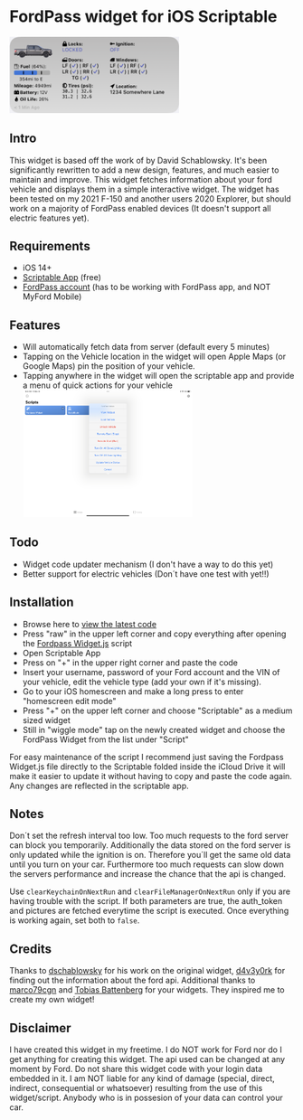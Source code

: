 # FordPass widget for iOS Scriptable

<img src="images/widget_example.png" alt="Widget example" width="300" />

## Intro

This widget is based off the work of [](https://github.com/dschablowsky/FordPassWidget) by David Schablowsky.
It's been significantly rewritten to add a new design, features, and much easier to maintain and improve.
This widget fetches information about your ford vehicle and displays them in a simple interactive widget.
The widget has been tested on my 2021 F-150 and another users 2020 Explorer, but should work on a majority of FordPass enabled devices (It doesn't support all electric features yet).

## Requirements

- iOS 14+
- [Scriptable App](https://scriptable.app/) (free)
- [FordPass account](https://sso.ci.ford.com/authsvc/mtfim/sps/authsvc?PolicyId=urn:ibm:security:authentication:asf:basicldapuser&Target=https%3A%2F%2Fsso.ci.ford.com%2Foidc%2Fendpoint%2Fdefault%2Fauthorize%3FqsId%3D1f0281db-c684-454a-8d31-0c0f297cc9ed%26client_id%3D880cf418-6345-4e3b-81cd-7b623309b571&identity_source_id=75d08ad1-510f-468a-b69b-5ebc34f773e3#appID=CCCA9FB8-B941-46AD-A89F-F9D9D699DD68&propertySpecificContentKey=brand_ford&originURL=https%3A%2F%2Fwww.ford.com%2F&lang=en_us&fsURL=https%3A%2F%2Fapi.mps.ford.com) (has to be working with FordPass app, and NOT MyFord Mobile)

## Features

- Will automatically fetch data from server (default every 5 minutes)
- Tapping on the Vehicle location in the widget will open Apple Maps (or Google Maps) pin the position of your vehicle.
- Tapping anywhere in the widget will open the scriptable app and provide a menu of quick actions for your vehicle
  <img src="images/menu_example.png" alt="Menu example" width="300" />
  
## Todo

- Widget code updater mechanism (I don't have a way to do this yet)
- Better support for electric vehicles (Don´t have one test with yet!!)

## Installation

- Browse here to [view the latest code](Fordpass%20Widget.js)
- Press "raw" in the upper left corner and copy everything after opening the [Fordpass Widget.js](Fordpass%20Widget.js) script
- Open Scriptable App
- Press on "+" in the upper right corner and paste the code
- Insert your username, password of your Ford account and the VIN of your vehicle, edit the vehicle type (add your own if it's missing).
- Go to your iOS homescreen and make a long press to enter "homescreen edit mode"
- Press "+" on the upper left corner and choose "Scriptable" as a medium sized widget
- Still in "wiggle mode" tap on the newly created widget and choose the FordPass Widget from the list under "Script"

For easy maintenance of the script I recommend just saving the Fordpass Widget.js file directly to the Scriptable folded inside the iCloud Drive it will make it easier to update it without having to copy and paste the code again. Any changes are reflected in the scriptable app.

## Notes

Don´t set the refresh interval too low. Too much requests to the ford server can block you temporarily. Additionally the data stored on the ford server is only updated while the ignition is on. Therefore you´ll get the same old data until you turn on your car. Furthermore too much requests can slow down the servers performance and increase the chance that the api is changed.

Use `clearKeychainOnNextRun` and `clearFileManagerOnNextRun` only if you are having trouble with the script. If both parameters are true, the auth_token and pictures are fetched everytime the script is executed. Once everything is working again, set both to `false`.

## Credits

Thanks to [dschablowsky](https://github.com/dschablowsky/FordPassWidget) for his work on the original widget, [d4v3y0rk](https://github.com/d4v3y0rk) for finding out the information about the ford api. Additional thanks to [marco79cgn](https://github.com/marco79cgn) and [Tobias Battenberg](https://github.com/mountbatt) for your widgets. They inspired me to create my own widget!

## Disclaimer

I have created this widget in my freetime. I do NOT work for Ford nor do I get anything for creating this widget. The api used can be changed at any moment by Ford. Do not share this widget code with your login data embedded in it. I am NOT liable for any kind of damage (special, direct, indirect, consequential or whatsoever) resulting from the use of this widget/script. Anybody who is in possesion of your data can control your car.
